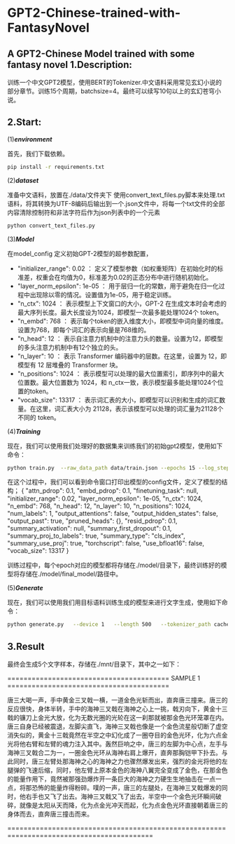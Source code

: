 # GPT2-Chinese-trained-with-FantasyNovel
A GPT2-Chinese Model trained with some fantasy novel
1.Description:
---
训练一个中文GPT2模型，使用BERT的Tokenizer.中文语料采用常见玄幻小说的部分章节。训练15个周期，batchsize=4。最终可以续写10句以上的玄幻苍穹小说。

2.Start:
----
(1)***environment***

首先，我们下载依赖。
```bash
pip install -r requirements.txt
```

(2)***dataset***

准备中文语料，放置在./data/文件夹下
使用convert_text_files.py脚本来处理.txt语料，将其转换为UTF-8编码后输出到一个.json文件中，将每一个txt文件的全部内容清除控制符和非法字符后作为json列表中的一个元素
```bash
python convert_text_files.py
```

(3)***Model***

在model_config 定义初始GPT-2模型的超参数配置，
- "initializer_range": 0.02 ： 定义了模型参数（如权重矩阵）在初始化时的标准差，权重会在均值为0，标准差为0.02的正态分布中进行随机初始化。
- "layer_norm_epsilon": 1e-05 ： 用于层归一化的常数，用于避免在归一化过程中出现除以零的情况。设置值为1e-05，用于稳定训练。
- "n_ctx": 1024 ： 表示模型上下文窗口的大小，GPT-2 在生成文本时会考虑的最大序列长度。最大长度设为1024，即模型一次最多能处理1024个 token。
- "n_embd": 768 ： 表示每个token的嵌入维度大小，即模型中词向量的维度。设置为768，即每个词汇的表示向量是768维的。
- "n_head": 12 ： 表示自注意力机制中的注意力头的数量。设置为12，即模型的多头注意力机制中有12个独立的头。
- "n_layer": 10 ： 表示 Transformer 编码器中的层数。在这里，设置为 12，即模型有 12 层堆叠的 Transformer 块。
- "n_positions": 1024 ： 表示模型可以处理的最大位置索引，即序列中的最大位置数。最大位置数为 1024，和 n_ctx一致，表示模型最多能处理1024个位置的token。
- "vocab_size": 13317 ： 表示词汇表的大小，即模型可以识别和生成的词汇数量。在这里，词汇表大小为 21128，表示该模型可以处理的词汇量为21128个不同的 token。


(4)***Training***

现在，我们可以使用我们处理好的数据集来训练我们的初始gpt2模型，使用如下命令：
```bash
python train.py  --raw_data_path data/train.json --epochs 15 --log_step 100 --stride 512 --output_dir model/ --device 0,1 --num_pieces 50 --raw --batch_size 4
```

在这个过程中，我们可以看到命令窗口打印出模型的config文件，定义了模型的结构；
{
  "attn_pdrop": 0.1,
  "embd_pdrop": 0.1,
  "finetuning_task": null,
  "initializer_range": 0.02,
  "layer_norm_epsilon": 1e-05,
  "n_ctx": 1024,
  "n_embd": 768,
  "n_head": 12,
  "n_layer": 10,
  "n_positions": 1024,
  "num_labels": 1,
  "output_attentions": false,
  "output_hidden_states": false,
  "output_past": true,
  "pruned_heads": {},
  "resid_pdrop": 0.1,
  "summary_activation": null,
  "summary_first_dropout": 0.1,
  "summary_proj_to_labels": true,
  "summary_type": "cls_index",
  "summary_use_proj": true,
  "torchscript": false,
  "use_bfloat16": false,
  "vocab_size": 13317
}

训练过程中，每个epoch对应的模型都将存储在./model/目录下，最终训练好的模型将存储在./model/final_model/路径中。

(5)***Generate***

现在，我们可以使用我们用目标语料训练生成的模型来进行文字生成，使用如下命令：
```bash
python generate.py   --device 1   --length 500   --tokenizer_path cache/vocab_small.txt   --model_path model/final_model   --prefix "[CLS]唐三大喝一声"   --topp 1   --temperature 1.0 --save_samples --save_samples_path ./mnt/  --nsample 5
```

3.Result
--
最终会生成5个文字样本，存储在./mnt/目录下，其中之一如下：

======================================== SAMPLE 1 ========================================

唐三大喝一声，手中黄金三叉戟一横，一道金色光斩而出，直奔唐三撞来。唐三的反应很快，身体半转，手中的海神三叉戟在海神之心上一挑，戟刃向下，黄金十三戟的镰刀上金光大放，化为无数光圈的光轮在这一刹那就被那金色光环笼罩在内。唐三自身已经被震退，左脚尖直飞，海神三叉戟也像是一个金色流星般切断了虚空消失似的，黄金十三戟竟然在半空之中幻化成了一圈夺目的金色光环，化为六点金光将他右臂和左臂的魂力注入其中。轰然巨响之中，唐三的左脚为中心点，左手与海神三叉戟合二为一，一圈金色光环从海神右肩上爆开，直奔那胸铠甲下扑去。与此同时，唐三左臂处那海神之心的海神之力也骤然爆发出来，强烈的金光将他的左腿弹的飞速后缩，同时，他左臂上原本金色的海神八翼完全变成了金色，在那金色的能量作用下，竟然被那强劲爆炸开一条巨大的海神之力硬生生地抽击在一点一点，将那恐怖的能量炸得粉碎。噗的一声，唐三的左腿处，在海神三叉戟爆发的同时，他右手也又飞了出去。海神三叉戟又飞了出去，半空中一个金色光环瞬间破碎，就像是太阳从天而降，化为点金光冲天而起，化为点金色光环直接朝着唐三的身体而去，直奔唐三撞击而来。

==========================================================================================